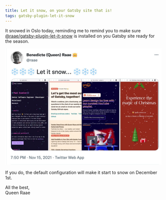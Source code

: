 ```yaml
---
title: Let it snow, on your Gatsby site that is!
tags: gatsby-plugin-let-it-snow
---
```


It snowed in Oslo today, reminding me to remind you to make sure [@raae/gatsby-plugin-let-it-snow](https://github.com/queen-raae/gatsby-plugin-let-it-snow) is installed on you Gatsby site ready for the season.

[![Let it snow Tweet from last year](twitter-let-it-snow.jpg)](https://twitter.com/raae/status/1460319244105793540)

If you do, the default configuration will make it start to snow on December 1st.

All the best,  
Queen Raae

